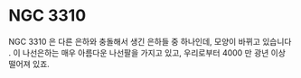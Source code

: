 # NGC 3310

NGC 3310 은 다른 은하와 충돌해서 생긴 은하들 중 하나인데, 모양이 바뀌고 있습니다
. 이 나선은하는 매우 아름다운 나선팔을 가지고 있고, 우리로부터 4000 만 광년 이상
떨어져 있죠.
